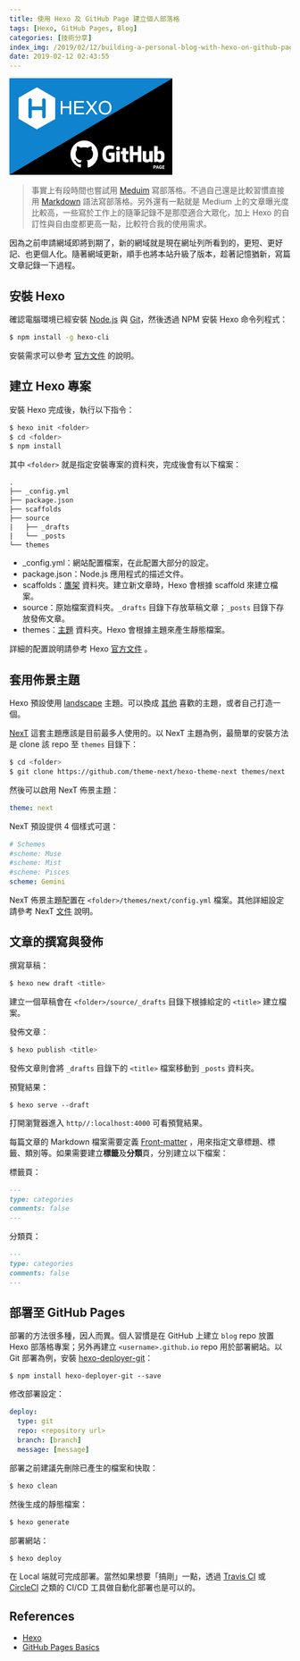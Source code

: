 ```yaml
---
title: 使用 Hexo 及 GitHub Page 建立個人部落格
tags: [Hexo, GitHub Pages, Blog]
categories: [技術分享]
index_img: /2019/02/12/building-a-personal-blog-with-hexo-on-github-page/cover.png
date: 2019-02-12 02:43:55
---
```


![cover](/2019/02/12/building-a-personal-blog-with-hexo-on-github-page/cover.png)

> 事實上有段時間也嘗試用 [Meduim](https://medium.com/) 寫部落格。不過自己還是比較習慣直接用 [Markdown](https://markdown.tw/) 語法寫部落格。另外還有一點就是 Medium 上的文章曝光度比較高，一些寫於工作上的隨筆記錄不是那麼適合大眾化，加上 Hexo 的自訂性與自由度都更高一點，比較符合我的使用需求。

<!-- more -->

因為之前申請網域即將到期了，新的網域就是現在網址列所看到的，更短、更好記、也更個人化。隨著網域更新，順手也將本站升級了版本，趁著記憶猶新，寫篇文章記錄一下過程。

## 安裝 Hexo

確認電腦環境已經安裝 [Node.js](http://nodejs.org/) 與 [Git](http://git-scm.com/)，然後透過 NPM 安裝 Hexo 命令列程式：

```bash
$ npm install -g hexo-cli
```

安裝需求可以參考 [官方文件](https://hexo.io/zh-tw/docs/index.html) 的說明。

## 建立 Hexo 專案

安裝 Hexo 完成後，執行以下指令：

```bash
$ hexo init <folder>
$ cd <folder>
$ npm install
```

其中 `<folder>` 就是指定安裝專案的資料夾，完成後會有以下檔案：

```
.
├── _config.yml
├── package.json
├── scaffolds
├── source
|   ├── _drafts
|   └── _posts
└── themes
```

* _config.yml：網站配置檔案，在此配置大部分的設定。
* package.json：Node.js 應用程式的描述文件。
* scaffolds：[鷹架](https://hexo.io/zh-tw/docs/writing.html#%E9%B7%B9%E6%9E%B6%EF%BC%88Scaffold%EF%BC%89) 資料夾。建立新文章時，Hexo 會根據 scaffold 來建立檔案。
* source：原始檔案資料夾。`_drafts` 目錄下存放草稿文章；`_posts` 目錄下存放發佈文章。
* themes：[主題](https://hexo.io/zh-tw/docs/themes) 資料夾。Hexo 會根據主題來產生靜態檔案。

詳細的配置說明請參考 Hexo [官方文件](https://hexo.io/zh-tw/docs/configuration) 。

## 套用佈景主題

Hexo 預設使用 [landscape](https://github.com/hexojs/hexo-theme-landscape) 主題。可以換成 [其他](https://hexo.io/themes/) 喜歡的主題，或者自己打造一個。

[NexT](https://github.com/theme-next/hexo-theme-next) 這套主題應該是目前最多人使用的。以 NexT 主題為例，最簡單的安裝方法是 clone 該 repo 至 `themes` 目錄下： 

```bash
$ cd <folder>
$ git clone https://github.com/theme-next/hexo-theme-next themes/next
```

然後可以啟用 NexT 佈景主題：

```yml <folder>/_config.yml
theme: next
```

NexT 預設提供 4 個樣式可選：

```yml <folder>/themes/next/_config.yml
# Schemes
#scheme: Muse
#scheme: Mist
#scheme: Pisces
scheme: Gemini
```

NexT 佈景主題配置在 `<folder>/themes/next/config.yml` 檔案。其他詳細設定請參考 NexT [文件](https://theme-next.org/) 說明。

## 文章的撰寫與發佈

撰寫草稿：

```bash
$ hexo new draft <title>
```

建立一個草稿會在 `<folder>/source/_drafts` 目錄下根據給定的 `<title>` 建立檔案。

發佈文章：

```bash
$ hexo publish <title>
```

發佈文章則會將 `_drafts` 目錄下的 `<title>` 檔案移動到 `_posts` 資料夾。

預覽結果：

```basg
$ hexo serve --draft
```

打開瀏覽器進入 `http//:localhost:4000` 可看預覽結果。

每篇文章的 Markdown 檔案需要定義 [Front-matter](https://hexo.io/zh-tw/docs/front-matter) ，用來指定文章標題、標籤、類別等。如果需要建立**標籤**及**分類**頁，分別建立以下檔案：

標籤頁：

```markdown <folder>/source/tags/index.md
---
type: categories
comments: false
---
```

分類頁：

```markdown <folder>/source/categories/index.md
---
type: categories
comments: false
---
```

## 部署至 GitHub Pages

部署的方法很多種，因人而異。個人習慣是在 GitHub 上建立 `blog` repo 放置 Hexo 部落格專案；另外再建立 `<username>.github.io` repo 用於部署網站。以 Git 部署為例，安裝 [hexo-deployer-git](https://github.com/hexojs/hexo-deployer-git)：

```
$ npm install hexo-deployer-git --save
```

修改部署設定：

```yml <folder>/_config.yml
deploy:
  type: git
  repo: <repository url>
  branch: [branch]
  message: [message]
```

部署之前建議先刪除已產生的檔案和快取：

```bash
$ hexo clean
```

然後生成的靜態檔案：

```bash
$ hexo generate
```

部署網站：

```bash
$ hexo deploy
```

在 Local 端就可完成部署。當然如果想要「搞剛」一點，透過 [Travis CI](http://travis-ci.org/) 或 [CircleCI](https://circleci.com/) 之類的 CI/CD 工具做自動化部署也是可以的。

## References

* [Hexo](https://hexo.io/zh-tw/)
* [GitHub Pages Basics](https://help.github.com/categories/github-pages-basics/)